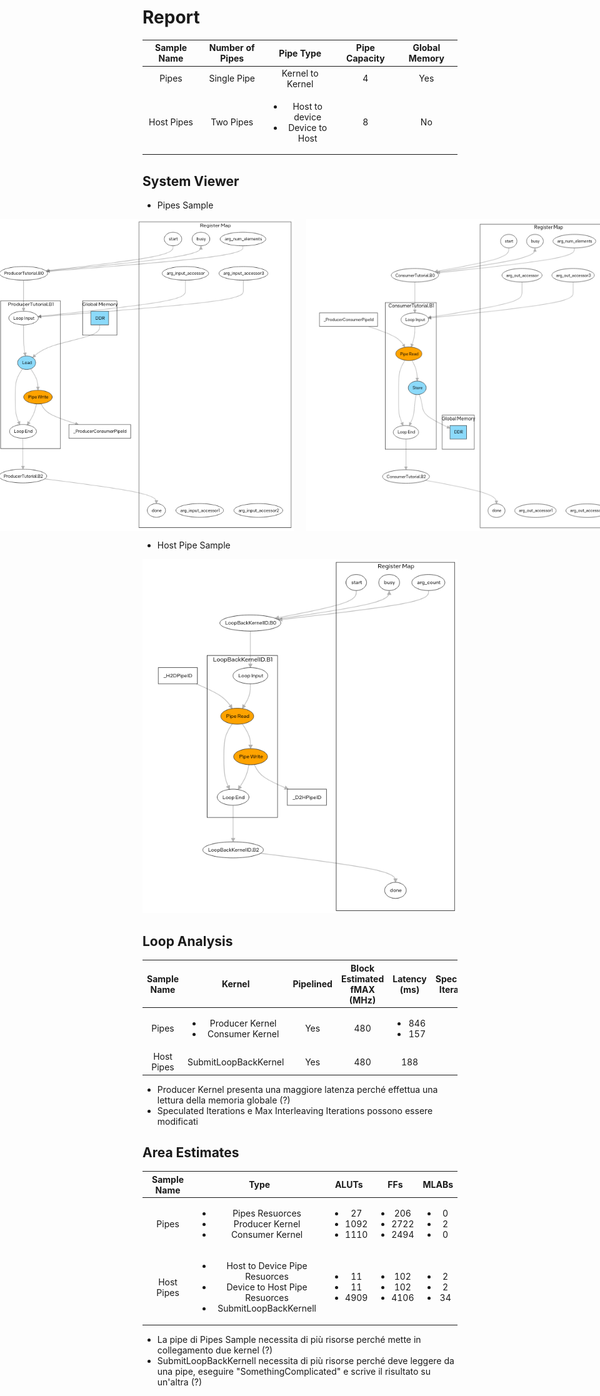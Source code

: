 # Report

|Sample Name|Number of Pipes|Pipe Type                                              |Pipe Capacity|Global Memory
|:---:      | :---:         |:---:                                                  |:---:        |:---:
|Pipes      |Single Pipe    |Kernel to Kernel                                       |4            | Yes
|Host Pipes |Two Pipes      |<ul><li>Host to device</li><li>Device to Host</li></ul>|8            | No
            
## System Viewer
* Pipes Sample
<p style="display: flex; justify-content: center;">
  <img src="img/img_producer_kernel.png" width="550" style="margin-right: 20px;">
  <img src="img/img_consumer_kernel.png" width="550">
</p>


* Host Pipe Sample
<p align="center">
  <img src="img/img_loopback_kernel.png" width="550">
</p>



## Loop Analysis
|Sample Name|Kernel                                                   |Pipelined|Block Estimated fMAX (MHz)|Latency (ms)                     |Speculated Iterations|Max Interleaving Iterations
|:---:      | :---:                                                   |:---:    |:---:                     |:---:                            |:---:                |:---:
|Pipes      |<ul><li>Producer Kernel</li><li>Consumer Kernel</li></ul>|Yes      |480                       |<ul><li>846</li><li>157</li></ul>|1                    |1
|Host Pipes |SubmitLoopBackKernel                                     |Yes      |480                       |188                              |1                    |1

* Producer Kernel presenta una maggiore latenza perché effettua una lettura della memoria globale (?)
* Speculated Iterations e Max Interleaving Iterations possono essere modificati

## Area Estimates
|Sample Name|Type                                                                                                               |ALUTs                                         |FFs                                           |MLABs                    
|:---:      | :---:                                                                                                             |:---:                                         |:---:                                         |:---:                           
|Pipes      |<ul><li>Pipes Resuorces</li><li>Producer Kernel</li><li>Consumer Kernel</li></ul>                                  |<ul><li>27</li><li>1092</li><li>1110</li></ul>|<ul><li>206</li><li>2722</li><li>2494</li></ul>|<ul><li>0</li><li>2</li><li>0</li></ul>
|Host Pipes |<ul><li>Host to Device Pipe Resuorces</li><li>Device to Host Pipe Resuorces</li><li>SubmitLoopBackKernell</li></ul>|<ul><li>11</li><li>11</li><li>4909</li></ul>  |<ul><li>102</li><li>102</li><li>4106</li></ul>                      |<ul><li>2</li><li>2</li><li>34</li></ul>                             

* La pipe di Pipes Sample necessita di più risorse perché mette in collegamento due kernel (?)
* SubmitLoopBackKernell necessita di più risorse perché deve leggere da una pipe, eseguire "SomethingComplicated" e scrive il risultato su un'altra (?)